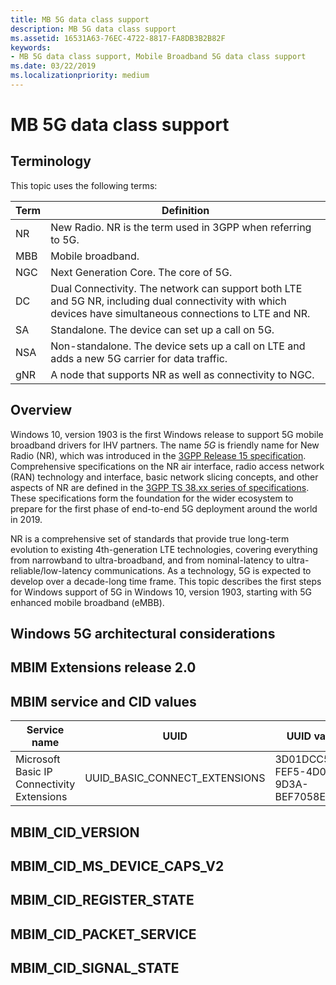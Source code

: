 ```yaml
---
title: MB 5G data class support
description: MB 5G data class support
ms.assetid: 16531A63-76EC-4722-8817-FA8DB3B2B82F
keywords:
- MB 5G data class support, Mobile Broadband 5G data class support
ms.date: 03/22/2019
ms.localizationpriority: medium
---
```


# MB 5G data class support

## Terminology

This topic uses the following terms:

| Term | Definition |
| --- | --- |
| NR | New Radio. NR is the term used in 3GPP when referring to 5G. |
| MBB | Mobile broadband. |
| NGC | Next Generation Core. The core of 5G. |
| DC | Dual Connectivity. The network can support both LTE and 5G NR, including dual connectivity with which devices have simultaneous connections to LTE and NR. |
| SA | Standalone. The device can set up a call on 5G. |
| NSA | Non-standalone. The device sets up a call on LTE and adds a new 5G carrier for data traffic. |
| gNR | A node that supports NR as well as connectivity to NGC. |

## Overview

Windows 10, version 1903 is the first Windows release to support 5G mobile broadband drivers for IHV partners. The name *5G* is friendly name for New Radio (NR), which was introduced in the [3GPP Release 15 specification](http://www.3gpp.org/release-15). Comprehensive specifications on the NR air interface, radio access network (RAN) technology and interface, basic network slicing concepts, and other aspects of NR are defined in the [3GPP TS 38.xx series of specifications](http://www.3gpp.org/DynaReport/38-series.htm). These specifications form the foundation for the wider ecosystem to prepare for the first phase of end-to-end 5G deployment around the world in 2019.

NR is a comprehensive set of standards that provide true long-term evolution to existing 4th-generation LTE technologies, covering everything from narrowband to ultra-broadband, and from nominal-latency to ultra-reliable/low-latency communications. As a technology, 5G is expected to develop over a decade-long time frame. This topic describes the first steps for Windows support of 5G in Windows 10, version 1903, starting with 5G enhanced mobile broadband (eMBB).

## Windows 5G architectural considerations



## MBIM Extensions release 2.0

## MBIM service and CID values

| Service name | UUID | UUID value |
| --- | --- | --- |
| Microsoft Basic IP Connectivity Extensions | UUID_BASIC_CONNECT_EXTENSIONS | 3D01DCC5-FEF5-4D05-9D3A-BEF7058E9AAF |

## MBIM_CID_VERSION

## MBIM_CID_MS_DEVICE_CAPS_V2

## MBIM_CID_REGISTER_STATE

## MBIM_CID_PACKET_SERVICE

## MBIM_CID_SIGNAL_STATE